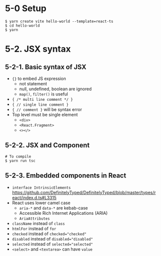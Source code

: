 # 5-0 Setup
```
$ yarn create vite hello-world --template=react-ts
$ cd hello-world
$ yarn
```

# 5-2. JSX syntax
## 5-2-1. Basic syntax of JSX
- `{}` to embed JS expression
    - not statement
    - null, undefined, boolean are ignored
    - `map()`, `filter()` is useful
- `{ /* multi line comment */ }`
- `{
    // single line comment
    }`
- `{ // comment }` will be syntax error
- Top level must be single element
    - `<div>`
    - `<React.Fragment>`
    - `<></>`

## 5-2-2. JSX and Component
```
# To compile
$ yarn run tsc
```
## 5-2-3. Embedded components in React
- `interface IntrinsicElements`
https://github.com/DefinitelyTyped/DefinitelyTyped/blob/master/types/react/index.d.ts#L3315
- React uses lower camel case
    - `aria-*` and `data-*` are kebab-case
    - Accessible Rich Internet Applications (ARIA)
    - `AriaAttributes`
- `className` instead of `class`
- `htmlFor` instead of `for`
- `checked` instead of `checked="checked"`
- `disabled` instead of `disabled="disabled"`
- `selected` instead of `selected="selected"`
- `<select>` and `<textarea>` can have `value`
